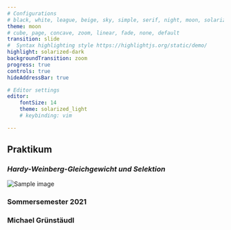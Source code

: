 ```yaml
---
# Configurations
# black, white, league, beige, sky, simple, serif, night, moon, solarized
theme: moon
# cube, page, concave, zoom, linear, fade, none, default 
transition: slide
#  Syntax highlighting style https://highlightjs.org/static/demo/
highlight: solarized-dark
backgroundTransition: zoom
progress: true
controls: true
hideAddressBar: true

# Editor settings
editor:
    fontSize: 14
    theme: solarized_light
    # keybinding: vim

---
```


<!-- .slide: data-background="#005f6b" -->
## Praktikum
### *Hardy-Weinberg-Gleichgewicht und Selektion*

![Sample image](https://raw.githubusercontent.com/michaelgruenstaeudl/CurrentTeaching/master/assets/img/presentation.png)

### Sommersemester 2021
### Michael Grünstäudl
